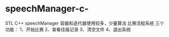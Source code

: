 # speechManager-c-
STL  C++   speechManager  容器和迭代器使用较多，少量算法
比赛流程系统
三个功能：
1、开始比赛
2、查看往届记录
3、清空文件
4、退出系统

